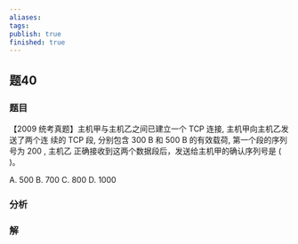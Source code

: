 ```yaml
---
aliases: 
tags: 
publish: true
finished: true
---
```

## 题40
### 题目
【2009 统考真题】主机甲与主机乙之间已建立一个 TCP 连接, 主机甲向主机乙发送了两个连 续的 TCP 段, 分别包含 300 B 和 500 B 的有效载荷, 第一个段的序列号为 200 , 主机乙 正确接收到这两个数据段后，发送给主机甲的确认序列号是 ( )。

A. 500 B. 700 C. 800 D. 1000
### 分析

### 解
